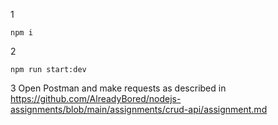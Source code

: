 1 
```
npm i
```
2
```
npm run start:dev
```
3 Open Postman and make requests as described in
https://github.com/AlreadyBored/nodejs-assignments/blob/main/assignments/crud-api/assignment.md

